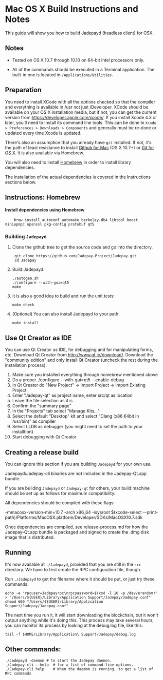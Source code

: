 Mac OS X Build Instructions and Notes
====================================
This guide will show you how to build Jadepayd (headless client) for OSX.

Notes
-----

* Tested on OS X 10.7 through 10.10 on 64-bit Intel processors only.

* All of the commands should be executed in a Terminal application. The
built-in one is located in `/Applications/Utilities`.

Preparation
-----------

You need to install XCode with all the options checked so that the compiler
and everything is available in /usr not just /Developer. XCode should be
available on your OS X installation media, but if not, you can get the
current version from https://developer.apple.com/xcode/. If you install
Xcode 4.3 or later, you'll need to install its command line tools. This can
be done in `Xcode > Preferences > Downloads > Components` and generally must
be re-done or updated every time Xcode is updated.

There's also an assumption that you already have `git` installed. If
not, it's the path of least resistance to install [Github for Mac](https://mac.github.com/)
(OS X 10.7+) or
[Git for OS X](https://code.google.com/p/git-osx-installer/). It is also
available via Homebrew.

You will also need to install [Homebrew](http://brew.sh) in order to install library
dependencies.

The installation of the actual dependencies is covered in the Instructions
sections below.

Instructions: Homebrew
----------------------

#### Install dependencies using Homebrew

        brew install autoconf automake berkeley-db4 libtool boost miniupnpc openssl pkg-config protobuf qt5

### Building `Jadepayd`

1. Clone the github tree to get the source code and go into the directory.

        git clone https://github.com/Jadepay-Project/Jadepay.git
        cd Jadepay

2.  Build Jadepayd:

        ./autogen.sh
        ./configure --with-gui=qt5
        make

3.  It is also a good idea to build and run the unit tests:

        make check

4.  (Optional) You can also install Jadepayd to your path:

        make install

Use Qt Creator as IDE
------------------------
You can use Qt Creator as IDE, for debugging and for manipulating forms, etc.
Download Qt Creator from http://www.qt.io/download/. Download the "community edition" and only install Qt Creator (uncheck the rest during the installation process).

1. Make sure you installed everything through homebrew mentioned above
2. Do a proper ./configure --with-gui=qt5 --enable-debug
3. In Qt Creator do "New Project" -> Import Project -> Import Existing Project
4. Enter "Jadepay-qt" as project name, enter src/qt as location
5. Leave the file selection as it is
6. Confirm the "summary page"
7. In the "Projects" tab select "Manage Kits..."
8. Select the default "Desktop" kit and select "Clang (x86 64bit in /usr/bin)" as compiler
9. Select LLDB as debugger (you might need to set the path to your installtion)
10. Start debugging with Qt Creator

Creating a release build
------------------------
You can ignore this section if you are building `Jadepayd` for your own use.

Jadepayd/Jadepay-cli binaries are not included in the Jadepay-Qt.app bundle.

If you are building `Jadepayd` or `Jadepay-qt` for others, your build machine should be set up
as follows for maximum compatibility:

All dependencies should be compiled with these flags:

 -mmacosx-version-min=10.7
 -arch x86_64
 -isysroot $(xcode-select --print-path)/Platforms/MacOSX.platform/Developer/SDKs/MacOSX10.7.sdk

Once dependencies are compiled, see release-process.md for how the Jadepay-Qt.app
bundle is packaged and signed to create the .dmg disk image that is distributed.

Running
-------

It's now available at `./Jadepayd`, provided that you are still in the `src`
directory. We have to first create the RPC configuration file, though.

Run `./Jadepayd` to get the filename where it should be put, or just try these
commands:

    echo -e "rpcuser=Jadepayrpc\nrpcpassword=$(xxd -l 16 -p /dev/urandom)" > "/Users/${USER}/Library/Application Support/Jadepay/Jadepay.conf"
    chmod 600 "/Users/${USER}/Library/Application Support/Jadepay/Jadepay.conf"

The next time you run it, it will start downloading the blockchain, but it won't
output anything while it's doing this. This process may take several hours;
you can monitor its process by looking at the debug.log file, like this:

    tail -f $HOME/Library/Application\ Support/Jadepay/debug.log

Other commands:
-------

    ./Jadepayd -daemon # to start the Jadepay daemon.
    ./Jadepay-cli --help  # for a list of command-line options.
    ./Jadepay-cli help    # When the daemon is running, to get a list of RPC commands
